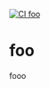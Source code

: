 [![CI foo](https://github.com/koooge/monorepo-ci/actions/workflows/foo.yml/badge.svg)](https://github.com/koooge/monorepo-ci/actions/workflows/foo.yml)

# foo
fooo
